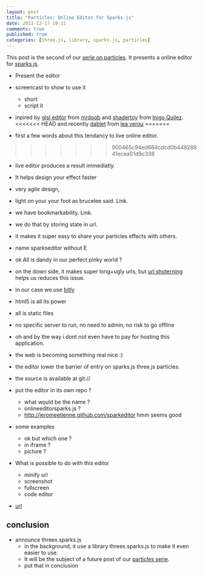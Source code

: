 ```yaml
---
layout: post
title: "Particles: Online Editor for Sparks.js"
date: 2011-12-17 19:11
comments: true
published: true
categories: [three.js, library, sparks.js, particles]
---
```


This post is the second of our [serie on particles](/blog/categories/particles).
It presents a online editor for
[sparks.js](https://github.com/zz85/sparks.js).

* Present the editor
* screencast to show to use it
  * short
  * script it
* inpired by
[glsl editor](http://glsl.heroku.com/e)
from
[mrdoob](http://mrdoob.com/)
and
[shadertoy](http://www.iquilezles.org/apps/shadertoy/)
from
[Inigo Quilez](http://www.iquilezles.org/).
<<<<<<< HEAD
and recently [dablet](http://lea.verou.me/2011/12/introducing-dabblet-an-interactive-css-playground/)
from [lea verou](http://lea.verou.me/)
=======


* first a few words about this tendancy to live online editor.
>>>>>>> 900465c94ed684cdcd0b44828841ecea01d9c338
* live editor produces a result immediatly.
* It helps design your effect faster
* very agile design, 
* light on your your foot as brucelee said. Link.
* we have bookmarkability. Link. 
* we do that by storing state in url.
* it makes it super easy to share your particles effects with others.
* name sparkseditor without E
* ok All is dandy in our perfect pinky world ? 
* on the down side, it makes super long+ugly urls, but
[url shoterning](http://en.wikipedia.org/wiki/URL_shortening)
helps us reduces this issue.
* in our case we use [bitly](https://bitly.com/)
* html5 is all its power
* all is static files
* no specific server to run, no need to admin, no risk to go offline
* oh and by the way i dont not even have to pay for hosting this application.
* the web is becoming something real nice :)


* the editor lower the barrier of entry on sparks.js three.js particles.
* the source is available at git://
* put the editor in its own repo ?
  * what would be the name ?
  * onlineeditorsparks.js ?
  * http://jeromeetienne.github.com/sparkeditor hmm seems good
* some examples
  * ok but which one ?
  * in iframe ?
  * picture ?
* What is possible to do with this editor
  * minify url
  * screenshot
  * fullscreen
  * code editor
* [url](http://jeromeetienne.github.com/sparks.js/editor/)

## conclusion
* announce threex.sparks.js
  * in the background, it use a library threex.sparks.js to make it even easier to use.
  * It will be the subject of a future post of our [particles serie](/blog/categories/particles).
  * put that in conclusion
